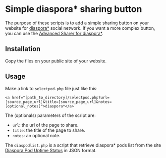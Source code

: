 # Simple diaspora* sharing button

The purpose of these scripts is to add a simple sharing button on your
website for [diaspora*](https://diasporafoundation.org/) social network. If you want a more complex button,
you can use the [Advanced Sharer for diaspora*](http://sharetodiaspora.github.io/about/).

## Installation

Copy the files on your public site of your website.

## Usage

Make a link to `selectpod.php` file just like this:

```
<a href="[path_to_directory]/selectpod.php?url=[source_page_url]&title=[source_page_url]&notes=[optional_notes]">diaspora*</a>
```

The (optionals) parameters of the script are:

 * `url`: the url of the page to share.
 * `title`: the title of the page to share.
 * `notes`: an optional note.

The `diaspodlist.php` is a script that retrieve diaspora* pods list
from the site [Diaspora Pod Uptime Status](http://podupti.me/) in JSON
format.